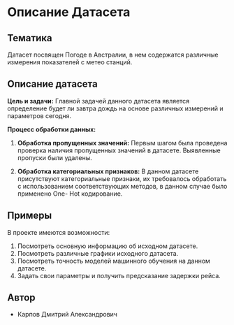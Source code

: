 # Описание Датасета

## Тематика
Датасет посвящен Погоде в Австралии, в нем содержатся различные измерения показателей с метео станций.

## Описание датасета
**Цель и задачи:**
Главной задачей данного датасета является определение будет ли завтра дождь на основе различных измерений и параметров сегодня.

**Процесс обработки данных:**
1. **Обработка пропущенных значений:** Первым шагом была проведена проверка наличия пропущенных значений в датасете. Выявленные пропуски были удалены.

2. **Обработка категориальных признаков:** В данном датасете присутствуют категориальные признаки, их требовалось обработать с использованием соответствующих методов, в данном случае было применено One- Hot кодирование.

## Примеры

В проекте имеются возможности:
1. Посмотреть основную информацию об исходном датасете.
2. Посмотреть различные графики исходного датасета.
3. Посмотреть точность моделей машинного обучения на данном датасете.
4. Задать свои параметры и получить предсказание задержки рейса.

## Автор

- Карпов Дмитрий Александрович